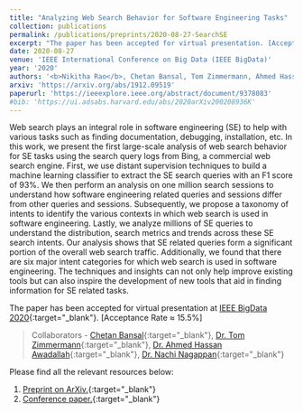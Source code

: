 ```yaml
---
title: "Analyzing Web Search Behavior for Software Engineering Tasks"
collection: publications
permalink: /publications/preprints/2020-08-27-SearchSE
excerpt: "The paper has been accepted for virtual presentation. [Acceptance Rate ≈ 15.5%]"
date: 2020-08-27
venue: 'IEEE International Conference on Big Data (IEEE BigData)'
year: '2020'
authors: '<b>Nikitha Rao</b>, Chetan Bansal, Tom Zimmermann, Ahmed Hassan Awadallah, Nachi Nagappan'
arxiv: 'https://arxiv.org/abs/1912.09519'
paperurl: 'https://ieeexplore.ieee.org/abstract/document/9378083'
#bib: 'https://ui.adsabs.harvard.edu/abs/2020arXiv200208936K'
---
```


Web search plays an integral role in software engineering (SE) to help with various tasks such as finding documentation, debugging, installation, etc. In this work, we present the first large-scale analysis of web search behavior for SE tasks using the search query logs from Bing, a commercial web search engine. First, we use distant supervision techniques to build a machine learning classifier to extract the SE search queries with an F1 score of 93%. We then perform an analysis on one million search sessions to understand how software engineering related queries and sessions differ from other queries and sessions. Subsequently, we propose a taxonomy of intents to identify the various contexts in which web search is used in software engineering. Lastly, we analyze millions of SE queries to understand the distribution, search metrics and trends across these SE search intents. Our analysis shows that SE related queries form a significant portion of the overall web search traffic. Additionally, we found that there are six major intent categories for which web search is used in software engineering. The techniques and insights can not only help improve existing tools but can also inspire the development of new tools that aid in finding information for SE related tasks.

The paper has been accepted for virtual presentation at [IEEE BigData 2020](http://bigdataieee.org/BigData2020/){:target="_blank"}. [Acceptance Rate ≈ 15.5%]

> Collaborators - [Chetan Bansal](https://www.microsoft.com/en-us/research/people/chetanb/){:target="_blank"}, [Dr. Tom Zimmermann](http://thomas-zimmermann.com/){:target="_blank"}, [Dr. Ahmed Hassan Awadallah](https://www.microsoft.com/en-us/research/people/hassanam/){:target="_blank"}, [Dr. Nachi Nagappan](https://nachinagappan.github.io/){:target="_blank"}

Please find all the relevant resources below:
1. [Preprint on ArXiv.](https://arxiv.org/abs/1912.09519){:target="_blank"}
2. [Conference paper.](https://ieeexplore.ieee.org/abstract/document/9378083){:target="_blank"}
